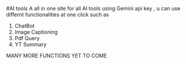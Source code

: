 #AI tools
 
A all in one site for all AI tools using Gemini api key , u can use differnt functionalities at one click
such as 
1. ChatBot
2. Image Captioning
3. Pdf Query 
4. YT Summary


MANY MORE FUNCTIONS YET TO COME 
